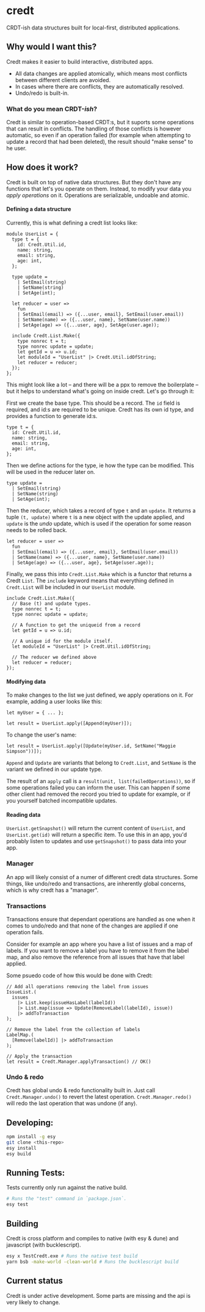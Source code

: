 # credt

CRDT-ish data structures built for local-first, distributed applications.

## Why would I want this?

Credt makes it easier to build interactive, distributed apps.

- All data changes are applied atomically, which means most conflicts between different clients are avoided.
- In cases where there are conflicts, they are automatically resolved.
- Undo/redo is built-in.

### What do you mean CRDT-_ish_?

Credt is similar to operation-based CRDT:s, but it suports some operations that can result in conflicts. The handling of those conflicts is however automatic, so even if an operation failed (for example when attempting to update a record that had been deleted), the result should "make sense" to he user.

## How does it work?

Credt is built on top of native data structures. But they don't have any functions that let's you operate on them. Instead, to modify your data you _apply operations_ on it. Operations are serializable, undoable and atomic.

#### Defining a data structure

Currently, this is what defining a credt list looks like:

```reason
module UserList = {
  type t = {
    id: Credt.Util.id,
    name: string,
    email: string,
    age: int,
  };

  type update =
    | SetEmail(string)
    | SetName(string)
    | SetAge(int);

  let reducer = user =>
    fun
    | SetEmail(email) => ({...user, email}, SetEmail(user.email))
    | SetName(name) => ({...user, name}, SetName(user.name))
    | SetAge(age) => ({...user, age}, SetAge(user.age));

  include Credt.List.Make({
    type nonrec t = t;
    type nonrec update = update;
    let getId = u => u.id;
    let moduleId = "UserList" |> Credt.Util.idOfString;
    let reducer = reducer;
  });
};
```

This might look like a lot – and there will be a ppx to remove the boilerplate – but it helps to understand what's going on inside credt. Let's go through it:

First we create the base type. This should be a record. The `id` field is required, and id:s are required to be unique. Credt has its own id type, and provides a function to generate id:s.

```reason
type t = {
  id: Credt.Util.id,
  name: string,
  email: string,
  age: int,
};
```

Then we define actions for the type, ie how the type can be modified. This will be used in the reducer later on.

```reason
type update =
  | SetEmail(string)
  | SetName(string)
  | SetAge(int);
```

Then the reducer, which takes a record of type `t` and an `update`. It returns a tuple `(t, update)` where `t` is a new object with the update applied, and `update` is the _undo_ update, which is used if the operation for some reason needs to be rolled back.

```reason
let reducer = user =>
  fun
  | SetEmail(email) => ({...user, email}, SetEmail(user.email))
  | SetName(name) => ({...user, name}, SetName(user.name))
  | SetAge(age) => ({...user, age}, SetAge(user.age));
```

Finally, we pass this into `Credt.List.Make` which is a functor that returns a Credt `List`. The `include` keyword means that everything defined in `Credt.List` will be included in our `UserList` module.

```reason
include Credt.List.Make({
  // Base (t) and update types.
  type nonrec t = t;
  type nonrec update = update;

  // A function to get the uniqueid from a record
  let getId = u => u.id;

  // A unique id for the module itself.
  let moduleId = "UserList" |> Credt.Util.idOfString;

  // The reducer we defined above
  let reducer = reducer;
});
```

#### Modifying data

To make changes to the list we just defined, we apply operations on it. For example, adding a user looks like this:

```reason
let myUser = { ... };

let result = UserList.apply([Append(myUser)]);
```

To change the user's name:

```reason
let result = UserList.apply([Update(myUser.id, SetName("Maggie Simpson"))]);
```

`Append` and `Update` are variants that belong to `Credt.List`, and `SetName` is the variant we defined in our update type.

The result of an `apply` call is a `result(unit, list(failedOperations))`, so if some operations failed you can inform the user. This can happen if some other client had removed the record you tried to update for example, or if you yourself batched incompatible updates.

#### Reading data

`UserList.getSnapshot()` will return the current content of `UserList`, and `UserList.get(id)` will return a specific item. To use this in an app, you'd probably listen to updates and use `getSnapshot()` to pass data into your app.

### Manager

An app will likely consist of a numer of different credt data structures. Some things, like undo/redo and transactions, are inherently global concerns, which is why credt has a "manager".

### Transactions

Transactions ensure that dependant operations are handled as one when it comes to undo/redo and that none of the changes are applied if one operation fails.

Consider for example an app where you have a list of issues and a map of labels. If you want to remove a label you have to remove it from the label map, and also remove the reference from all issues that have that label applied.

Some psuedo code of how this would be done with Credt:

```reason
// Add all operations removing the label from issues
IssueList.(
  issues
    |> List.keep(issueHasLabel(labelId))
    |> List.map(issue => Update(RemoveLabel(labelId), issue))
    |> addToTransaction
);

// Remove the label from the collection of labels
LabelMap.(
  [Remove(labelId)] |> addToTransaction
);

// Apply the transaction
let result = Credt.Manager.applyTransaction() // OK()

```

### Undo & redo

Credt has global undo & redo functionality built in. Just call `Credt.Manager.undo()` to revert the latest operation. `Credt.Manager.redo()` will redo the last operation that was undone (if any).

## Developing:

```bash
npm install -g esy
git clone <this-repo>
esy install
esy build
```

## Running Tests:

Tests currently only run against the native build.

```bash
# Runs the "test" command in `package.json`.
esy test
```

## Building

Credt is cross platform and compiles to native (with esy & dune) and javascript (with bucklescript).

```bash
esy x TestCredt.exe # Runs the native test build
yarn bsb -make-world -clean-world # Runs the bucklescript build
```

## Current status

Credt is under active development. Some parts are missing and the api is very likely to change.
